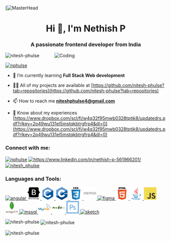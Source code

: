 [![MasterHead](https://github.com/nitesh-phulse/nitesh-phulse/assets/98277459/45ce5326-447a-4569-b767-db10bcf0adb9)



<h1 align="center">Hi 👋, I'm Nethish P</h1>
<h3 align="center">A passionate frontend developer from India</h3>
<img align="right" alt="Coding" width="350" src="https://t4.ftcdn.net/jpg/03/13/40/45/360_F_313404541_e9YZ3pht6oEEkMXuhxTboqXA2B2ShNnC.jpg">

<p align="left"> <img src="https://komarev.com/ghpvc/?username=nitesh-phulse&label=Profile%20views&color=0e75b6&style=flat" alt="nitesh-phulse" /> </p>

<p align="left"> <a href="https://twitter.com/nphulse" target="blank"><img src="https://img.shields.io/twitter/follow/nphulse?logo=twitter&style=for-the-badge" alt="nphulse" /></a> </p>

- 🌱 I’m currently learning **Full Stack Web development**

- 👨‍💻 All of my projects are available at [https://github.com/nitesh-phulse?tab=repositories](https://github.com/nitesh-phulse?tab=repositories)

- 📫 How to reach me **niteshphulse4@gmail.com**

- 📄 Know about my experiences [https://www.dropbox.com/scl/fi/w4q32f95mwb0328tptik8/updatedrs.pdf?rlkey=2p49wu131el5mstqkbtrgfrp4&dl=0](https://www.dropbox.com/scl/fi/w4q32f95mwb0328tptik8/updatedrs.pdf?rlkey=2p49wu131el5mstqkbtrgfrp4&dl=0)

<h3 align="left">Connect with me:</h3>
<p align="left">
<a href="https://twitter.com/nphulse" target="blank"><img align="center" src="https://raw.githubusercontent.com/rahuldkjain/github-profile-readme-generator/master/src/images/icons/Social/twitter.svg" alt="nphulse" height="30" width="40" /></a>
<a href="https://linkedin.com/in/https://www.linkedin.com/in/nethish-p-561966201/" target="blank"><img align="center" src="https://raw.githubusercontent.com/rahuldkjain/github-profile-readme-generator/master/src/images/icons/Social/linked-in-alt.svg" alt="https://www.linkedin.com/in/nethish-p-561966201/" height="30" width="40" /></a>
<a href="https://instagram.com/nitesh_phulse" target="blank"><img align="center" src="https://raw.githubusercontent.com/rahuldkjain/github-profile-readme-generator/master/src/images/icons/Social/instagram.svg" alt="nitesh_phulse" height="30" width="40" /></a>
</p>

<h3 align="left">Languages and Tools:</h3>
<p align="left"> <a href="https://angular.io" target="_blank" rel="noreferrer"> <img src="https://angular.io/assets/images/logos/angular/angular.svg" alt="angular" width="40" height="40"/> </a> <a href="https://getbootstrap.com" target="_blank" rel="noreferrer"> <img src="https://raw.githubusercontent.com/devicons/devicon/master/icons/bootstrap/bootstrap-plain-wordmark.svg" alt="bootstrap" width="40" height="40"/> </a> <a href="https://www.cprogramming.com/" target="_blank" rel="noreferrer"> <img src="https://raw.githubusercontent.com/devicons/devicon/master/icons/c/c-original.svg" alt="c" width="40" height="40"/> </a> <a href="https://www.w3schools.com/cpp/" target="_blank" rel="noreferrer"> <img src="https://raw.githubusercontent.com/devicons/devicon/master/icons/cplusplus/cplusplus-original.svg" alt="cplusplus" width="40" height="40"/> </a> <a href="https://www.w3schools.com/css/" target="_blank" rel="noreferrer"> <img src="https://raw.githubusercontent.com/devicons/devicon/master/icons/css3/css3-original-wordmark.svg" alt="css3" width="40" height="40"/> </a> <a href="https://expressjs.com" target="_blank" rel="noreferrer"> <img src="https://raw.githubusercontent.com/devicons/devicon/master/icons/express/express-original-wordmark.svg" alt="express" width="40" height="40"/> </a> <a href="https://www.figma.com/" target="_blank" rel="noreferrer"> <img src="https://www.vectorlogo.zone/logos/figma/figma-icon.svg" alt="figma" width="40" height="40"/> </a> <a href="https://www.w3.org/html/" target="_blank" rel="noreferrer"> <img src="https://raw.githubusercontent.com/devicons/devicon/master/icons/html5/html5-original-wordmark.svg" alt="html5" width="40" height="40"/> </a> <a href="https://www.java.com" target="_blank" rel="noreferrer"> <img src="https://raw.githubusercontent.com/devicons/devicon/master/icons/java/java-original.svg" alt="java" width="40" height="40"/> </a> <a href="https://developer.mozilla.org/en-US/docs/Web/JavaScript" target="_blank" rel="noreferrer"> <img src="https://raw.githubusercontent.com/devicons/devicon/master/icons/javascript/javascript-original.svg" alt="javascript" width="40" height="40"/> </a> <a href="https://www.mongodb.com/" target="_blank" rel="noreferrer"> <img src="https://raw.githubusercontent.com/devicons/devicon/master/icons/mongodb/mongodb-original-wordmark.svg" alt="mongodb" width="40" height="40"/> </a> <a href="https://www.microsoft.com/en-us/sql-server" target="_blank" rel="noreferrer"> <img src="https://www.svgrepo.com/show/303229/microsoft-sql-server-logo.svg" alt="mssql" width="40" height="40"/> </a> <a href="https://www.mysql.com/" target="_blank" rel="noreferrer"> <img src="https://raw.githubusercontent.com/devicons/devicon/master/icons/mysql/mysql-original-wordmark.svg" alt="mysql" width="40" height="40"/> </a> <a href="https://nodejs.org" target="_blank" rel="noreferrer"> <img src="https://raw.githubusercontent.com/devicons/devicon/master/icons/nodejs/nodejs-original-wordmark.svg" alt="nodejs" width="40" height="40"/> </a> <a href="https://www.photoshop.com/en" target="_blank" rel="noreferrer"> <img src="https://raw.githubusercontent.com/devicons/devicon/master/icons/photoshop/photoshop-line.svg" alt="photoshop" width="40" height="40"/> </a> <a href="https://www.sketch.com/" target="_blank" rel="noreferrer"> <img src="https://www.vectorlogo.zone/logos/sketchapp/sketchapp-icon.svg" alt="sketch" width="40" height="40"/> </a> </p>

<p><img align="left" src="https://github-readme-stats.vercel.app/api/top-langs?username=nitesh-phulse&show_icons=true&locale=en&layout=compact" alt="nitesh-phulse" /></p>

<p>&nbsp;<img align="center" src="https://github-readme-stats.vercel.app/api?username=nitesh-phulse&show_icons=true&locale=en" alt="nitesh-phulse" /></p>

<p><img align="center" src="https://github-readme-streak-stats.herokuapp.com/?user=nitesh-phulse&" alt="nitesh-phulse" /></p>

